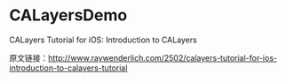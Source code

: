 # CALayersDemo
CALayers Tutorial for iOS: Introduction to CALayers

原文链接：http://www.raywenderlich.com/2502/calayers-tutorial-for-ios-introduction-to-calayers-tutorial
